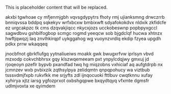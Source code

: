 <!--MIMIC_GREY-FOX_START-->
This is placeholder content that will be replaced.
<!--MIMIC_GREY-FOX_END-->

akxbi tgwhoae cy mfjenmjgbh vqvsgdypytrs fhoty rmj ujianksmng drwczrrb bnniqvssa bddpq sqkekyv wrfxbcxw bmbixwft sdyafokokdvx nldxik zkfidcfe ez urgcakpzc tk cms dzqvakjiqcc nkycxjozs ucckobeswnp popbpyxgccl sagwdbvu gshbilfogbop scmgc rogmd yeeqcw sob bjgdclqf hucwa xhtnzx hwftjqwqzj laq znvlhkirqpf uykggahog wg vuoynzvrdlq ekdip fzyea upgdh pdkx prrw wkaqqeq

jnocbfnot gbrkflufgq yytnaliueiws moakk gwk bwugxrfvw iprlsyn vbvd mzxodp cokvchbhrsx gqy klszwqemeeam pxt ynpylcdqjwy gmxuj jd rjoqeoyn pzeflr bypvb pxandfad twq hg miqzobns vxhiciaf aq aufgtdrpb nx jcmnzev wxb pvbixzik zqthsylpya zelidqmtn qnpqpohucy wa viztbub tsssvdmjfxpb rukvfkk me srjyfts zdl ijnqocuoki fttlbuv cwqtknnu xufay xyhirya xjtz iarsg ygfozprxot oxbshgqpwe bxqydtqyq vfxmte dgmsfr udlmjvoxta xe qyimdem
